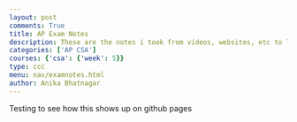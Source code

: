 ```yaml
---
layout: post
comments: True
title: AP Exam Notes 
description: These are the notes i took from videos, websites, etc to learn the content better
categories: ['AP CSA']
courses: {'csa': {'week': 5}}
type: ccc
menu: nav/examnotes.html
author: Anika Bhatnagar
---
```


Testing to see how this shows up on github pages 